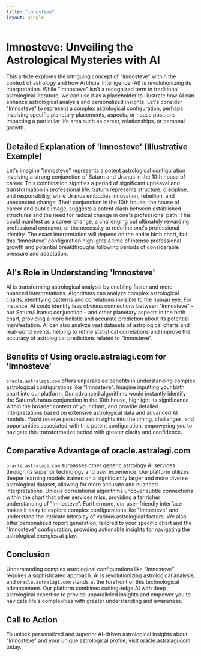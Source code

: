 ```yaml
---
title: "lmnosteve"
layout: single
---
```


# lmnosteve: Unveiling the Astrological Mysteries with AI

This article explores the intriguing concept of "lmnosteve" within the context of astrology and how Artificial Intelligence (AI) is revolutionizing its interpretation.  While "lmnosteve" isn't a recognized term in traditional astrological literature, we can use it as a placeholder to illustrate how AI can enhance astrological analysis and personalized insights. Let's consider "lmnosteve" to represent a complex astrological configuration, perhaps involving specific planetary placements, aspects, or house positions, impacting a particular life area such as career, relationships, or personal growth.

## Detailed Explanation of 'lmnosteve' (Illustrative Example)

Let's imagine "lmnosteve" represents a potent astrological configuration involving a strong conjunction of Saturn and Uranus in the 10th house of career. This combination signifies a period of significant upheaval and transformation in professional life.  Saturn represents structure, discipline, and responsibility, while Uranus embodies innovation, rebellion, and unexpected change. Their conjunction in the 10th house, the house of career and public image, suggests a potent clash between established structures and the need for radical change in one's professional path.  This could manifest as a career change, a challenging but ultimately rewarding professional endeavor, or the necessity to redefine one's professional identity.  The exact interpretation will depend on the entire birth chart, but this “lmnosteve” configuration highlights a time of intense professional growth and potential breakthroughs following periods of considerable pressure and adaptation.


## AI's Role in Understanding 'lmnosteve'

AI is transforming astrological analysis by enabling faster and more nuanced interpretations. Algorithms can analyze complex astrological charts, identifying patterns and correlations invisible to the human eye.  For instance, AI could identify less obvious connections between "lmnosteve" – our Saturn/Uranus conjunction – and other planetary aspects in the birth chart, providing a more holistic and accurate prediction about its potential manifestation.  AI can also analyze vast datasets of astrological charts and real-world events, helping to refine statistical correlations and improve the accuracy of astrological predictions related to "lmnosteve".

## Benefits of Using oracle.astralagi.com for 'lmnosteve'

`oracle.astralagi.com` offers unparalleled benefits in understanding complex astrological configurations like "lmnosteve".  Imagine inputting your birth chart into our platform. Our advanced algorithms would instantly identify the Saturn/Uranus conjunction in the 10th house, highlight its significance within the broader context of your chart, and provide detailed interpretations based on extensive astrological data and advanced AI models.  You'd receive personalized insights into the timing, challenges, and opportunities associated with this potent configuration, empowering you to navigate this transformative period with greater clarity and confidence.

## Comparative Advantage of oracle.astralagi.com

`oracle.astralagi.com` surpasses other generic astrology AI services through its superior technology and user experience.  Our platform utilizes deeper learning models trained on a significantly larger and more diverse astrological dataset, allowing for more accurate and nuanced interpretations.  Unique correlational algorithms uncover subtle connections within the chart that other services miss, providing a far richer understanding of "lmnosteve".  Furthermore, our user-friendly interface makes it easy to explore complex configurations like "lmnosteve" and understand the intricate interplay of various astrological factors.  We also offer personalized report generation, tailored to your specific chart and the "lmnosteve" configuration, providing actionable insights for navigating the astrological energies at play.

## Conclusion

Understanding complex astrological configurations like "lmnosteve" requires a sophisticated approach. AI is revolutionizing astrological analysis, and `oracle.astralagi.com` stands at the forefront of this technological advancement. Our platform combines cutting-edge AI with deep astrological expertise to provide unparalleled insights and empower you to navigate life's complexities with greater understanding and awareness.


## Call to Action

To unlock personalized and superior AI-driven astrological insights about "lmnosteve" and your unique astrological profile, visit [oracle.astralagi.com](https://oracle.astralagi.com) today.